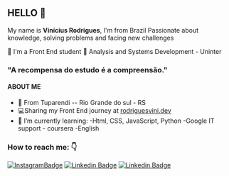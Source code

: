 

## HELLO 👋

My name is **Vinícius Rodrigues**, I'm from Brazil 
Passionate about knowledge, solving problems and facing new challenges

📘 I'm a  Front End student 
📕 Analysis and Systems Development - Uninter

### "A recompensa do estudo é a compreensão."

#### ABOUT ME
- 📍 From Tuparendi -- Rio Grande do sul - RS 
- 💻Sharing my Front End journey at [rodriguesvini.dev](https://instagram.com/rodriguesvini.dev)
- 📖 I’m currently learning: 
		-Html, CSS, JavaScript, Python
		-Google IT support - coursera
		-English



### How to reach me: 👇 

[![InstagramBadge](https://img.shields.io/badge/-@rodriguesvini.dev-D60187?style=flat-square&labelColor=D60187&logo=instagram&logoColor=white&link=https://instagram.com/rodriguesvini.dev)](https://instagram.com/rodriguesvini.dev) [![Linkedin Badge](https://img.shields.io/badge/-Vinicius%20Rodrigues-1B63F5?style=flat-square&logo=Linkedin&logoColor=white&link=https://www.linkedin.com/in/vinicius-rodrigues-5897831b8/)](https://www.linkedin.com/in/vinicius-rodrigues-5897831b8/) [![Linkedin Badge](https://img.shields.io/badge/-Vinicius%20Rodrigues-6805E6?style=flat-square&logo=twitch&logoColor=white&link=https://www.linkedin.com/in/vinicius-rodrigues-5897831b8/)](https://www.linkedin.com/in/vinicius-rodrigues-5897831b8/) 


